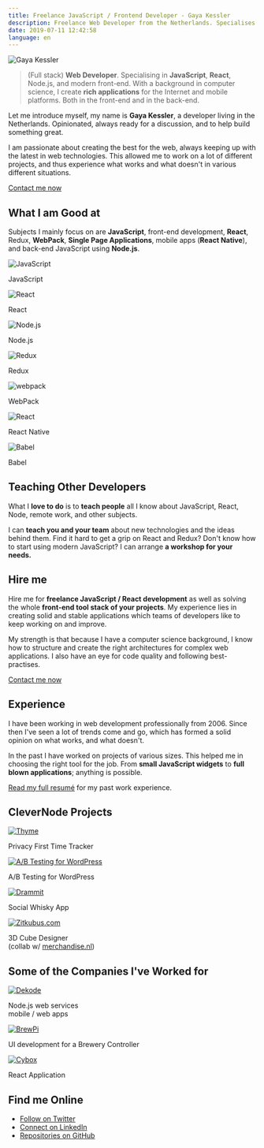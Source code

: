 ```yaml
---
title: Freelance JavaScript / Frontend Developer - Gaya Kessler
description: Freelance Web Developer from the Netherlands. Specialises in JavaScript, React, Node.js, Redux, and modern front-end development.
date: 2019-07-11 12:42:58
language: en
---
```


<img 
    srcset="/images/avatar.jpg, /images/avatar@2x.jpg 2x"
    src="/images/avatar@2x.jpg"
    alt="Gaya Kessler" 
    title="Gaya Kessler"
    class="avatar"
/>

> (Full stack) **Web Developer**. Specialising in **JavaScript**, **React**, Node.js, and modern front-end. With a background in computer science, I create **rich applications** for the Internet and mobile platforms. Both in the front-end and in the back-end. 

Let me introduce myself, my name is **Gaya Kessler**, a developer living in the Netherlands. Opinionated, always ready for a discussion, and to help build something great.

I am passionate about creating the best for the web, always keeping up with the latest in web technologies. This allowed me to work on a lot of different projects, and thus experience what works and what doesn't in various different situations.

<section class="contact-now">
  <a class="contact-now__link" href="#contact">Contact me now</a>
</section>

## What I am Good at

Subjects I mainly focus on are **JavaScript**, front-end development, **React**, Redux, **WebPack**, **Single Page Applications**, mobile apps (**React Native**), and back-end JavaScript using **Node.js**.

<section class="experience">
  <div class="experience__item">
    <img src="/images/js-logo.svg" alt="JavaScript">
    <p>JavaScript</p>
  </div>
  <div class="experience__item">
    <img src="/images/react-logo.svg" alt="React">
    <p>React</p>
  </div>
  <div class="experience__item">
    <img src="/images/node-logo.svg" alt="Node.js">
    <p>Node.js</p>
  </div>
  <div class="experience__item">
    <img src="/images/redux-logo.svg" alt="Redux">
    <p>Redux</p>
  </div>
  <div class="experience__item">
    <img src="/images/webpack-logo.svg" alt="webpack">
    <p>WebPack</p>
  </div>
  <div class="experience__item">
    <img src="/images/react-logo.svg" alt="React">
    <p>React Native</p>
  </div>
  <div class="experience__item">
    <img src="/images/babel-logo.svg" alt="Babel">
    <p>Babel</p>
  </div>
</section>

## Teaching Other Developers

What I **love to do** is to **teach people** all I know about JavaScript, React, Node, remote work, and other subjects.

I can **teach you and your team** about new technologies and the ideas behind them.
Find it hard to get a grip on React and Redux? Don't know how to start using modern JavaScript? I can arrange **a workshop for your needs.**

## Hire me

Hire me for **freelance JavaScript / React development** as well as solving the whole **front-end tool stack of your projects**. My experience lies in creating solid and stable applications which teams of developers like to keep working on and improve.

My strength is that because I have a computer science background, I know how to structure and create the right architectures for complex web applications. I also have an eye for code quality and following best-practises.

<section class="contact-now">
  <a class="contact-now__link" href="#contact">Contact me now</a>
</section>

## Experience

I have been working in web development professionally from 2006. Since then I've seen a lot of trends come and go, which has formed a solid opinion on what works, and what doesn't.

In the past I have worked on projects of various sizes. This helped me in choosing the right tool for the job. From **small JavaScript widgets** to **full blown applications**; anything is possible.

[Read my full resumé](https://github.com/Gaya/resume) for my past work experience.

## CleverNode Projects

<section class="experience">
  <div class="experience__item">
    <a href="https://usethyme.com"><img src="/images/thyme-logo.svg" alt="Thyme"></a>
    <p>Privacy First Time Tracker</p>
  </div>

  <div class="experience__item">
    <a href="https://abtestingforwp.com"><img src="/images/ab-testing-for-wp-logo.svg" alt="A/B Testing for WordPress"></a>
    <p>A/B Testing for WordPress</p>
  </div>

  <div class="experience__item">
    <a href="https://dramm.it"><img src="/images/drammit-logo.svg" alt="Drammit"></a>
    <p>Social Whisky App</p>
  </div>

  <div class="experience__item">
    <a href="https://zitkubus.com"><img src="/images/zitkubus-logo.png" alt="Zitkubus.com"></a>
    <p>3D Cube Designer<br />(collab w/ <a style="display: inline" href="https://merchandise.nl">merchandise.nl</a>)</p>
  </div>
</section>

## Some of the Companies I've Worked for

<section class="experience">
  <div class="experience__item">
    <a href="https://dekode.no"><img src="/images/dekode.svg" alt="Dekode"></a>
    <p>Node.js web services<br />mobile / web apps</p>
  </div>
  <div class="experience__item">
    <a href="https://www.brewpi.com/"><img src="/images/brewpi-logo.png" alt="BrewPi"></a>
    <p>UI development for a Brewery Controller</p>
  </div>
  <div class="experience__item">
    <a href="https://www.cybox.nl"><img src="/images/cybox-logo.svg" alt="Cybox"></a>
    <p>React Application</p>
  </div>
</section>

## Find me Online

<ul class="find-online">
  <li>
    <a class="find-me find-me--twitter" href="https://twitter.com/GayaKessler">
      Follow on Twitter
    </a>
  </li>
  <li>
    <a class="find-me find-me--linkedin" href="https://www.linkedin.com/in/gaya-kessler/">
      Connect on LinkedIn
    </a>
  </li>
  <li>
    <a class="find-me find-me--github" href="https://github.com/Gaya">
      Repositories on GitHub
    </a>
  </li>
</ul>
